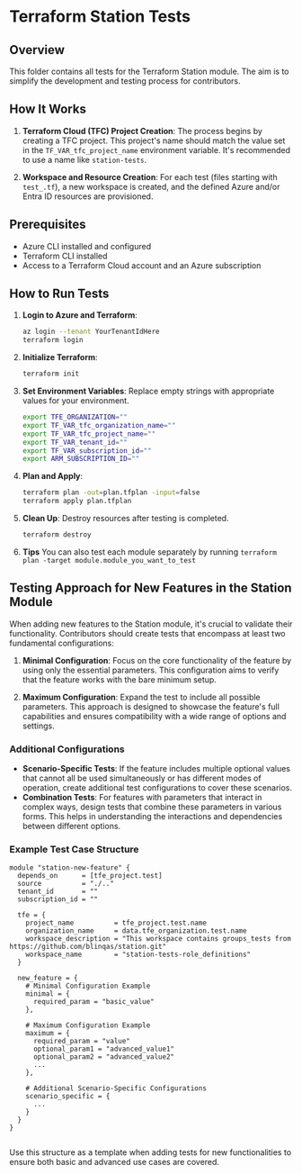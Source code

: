 # Terraform Station Tests

## Overview

This folder contains all tests for the Terraform Station module. The aim is to simplify the development and testing process for contributors.

## How It Works

1. **Terraform Cloud (TFC) Project Creation**: The process begins by creating a TFC project. This project's name should match the value set in the `TF_VAR_tfc_project_name` environment variable. It's recommended to use a name like `station-tests`.

2. **Workspace and Resource Creation**: For each test (files starting with `test_.tf`), a new workspace is created, and the defined Azure and/or Entra ID resources are provisioned.

## Prerequisites

- Azure CLI installed and configured
- Terraform CLI installed
- Access to a Terraform Cloud account and an Azure subscription

## How to Run Tests

1. **Login to Azure and Terraform**:
    ```bash
    az login --tenant YourTenantIdHere
    terraform login
    ```

2. **Initialize Terraform**:
    ```bash
    terraform init
    ```

3. **Set Environment Variables**:
   Replace empty strings with appropriate values for your environment.
    ```bash
    export TFE_ORGANIZATION=""
    export TF_VAR_tfc_organization_name=""
    export TF_VAR_tfc_project_name=""
    export TF_VAR_tenant_id=""
    export TF_VAR_subscription_id=""
    export ARM_SUBSCRIPTION_ID=""
    ```

4. **Plan and Apply**:
    ```bash
    terraform plan -out=plan.tfplan -input=false
    terraform apply plan.tfplan
    ```

5. **Clean Up**:
   Destroy resources after testing is completed.
    ```bash
    terraform destroy
    ```

6. **Tips**
   You can also test each module separately by running `terraform plan -target module.module_you_want_to_test`

## Testing Approach for New Features in the Station Module

When adding new features to the Station module, it's crucial to validate their functionality. Contributors should create tests that encompass at least two fundamental configurations:

1. **Minimal Configuration**: Focus on the core functionality of the feature by using only the essential parameters. This configuration aims to verify that the feature works with the bare minimum setup.

2. **Maximum Configuration**: Expand the test to include all possible parameters. This approach is designed to showcase the feature's full capabilities and ensures compatibility with a wide range of options and settings.

### Additional Configurations

- **Scenario-Specific Tests**: If the feature includes multiple optional values that cannot all be used simultaneously or has different modes of operation, create additional test configurations to cover these scenarios. 
- **Combination Tests**: For features with parameters that interact in complex ways, design tests that combine these parameters in various forms. This helps in understanding the interactions and dependencies between different options.

### Example Test Case Structure

```hcl
module "station-new-feature" {
  depends_on      = [tfe_project.test]
  source          = "./.."
  tenant_id       = ""
  subscription_id = ""

  tfe = {
    project_name          = tfe_project.test.name
    organization_name     = data.tfe_organization.test.name
    workspace_description = "This workspace contains groups_tests from https://github.com/blinqas/station.git"
    workspace_name        = "station-tests-role_definitions"
  }

  new_feature = {
    # Minimal Configuration Example
    minimal = {
      required_param = "basic_value"
    },

    # Maximum Configuration Example
    maximum = {
      required_param = "value"
      optional_param1 = "advanced_value1"
      optional_param2 = "advanced_value2"
      ...
    },

    # Additional Scenario-Specific Configurations
    scenario_specific = {
      ...
    }
  }
}


```
Use this structure as a template when adding tests for new functionalities to ensure both basic and advanced use cases are covered.
